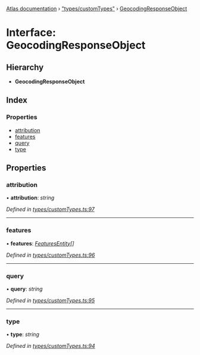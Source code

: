 [Atlas documentation](../globals.md) › ["types/customTypes"](../modules/_types_customtypes_.md) › [GeocodingResponseObject](_types_customtypes_.geocodingresponseobject.md)

# Interface: GeocodingResponseObject

## Hierarchy

* **GeocodingResponseObject**

## Index

### Properties

* [attribution](_types_customtypes_.geocodingresponseobject.md#attribution)
* [features](_types_customtypes_.geocodingresponseobject.md#features)
* [query](_types_customtypes_.geocodingresponseobject.md#query)
* [type](_types_customtypes_.geocodingresponseobject.md#type)

## Properties

###  attribution

• **attribution**: *string*

*Defined in [types/customTypes.ts:97](https://github.com/chronark/atlas/blob/8711648/src/types/customTypes.ts#L97)*

___

###  features

• **features**: *[FeaturesEntity](_types_customtypes_.featuresentity.md)[]*

*Defined in [types/customTypes.ts:96](https://github.com/chronark/atlas/blob/8711648/src/types/customTypes.ts#L96)*

___

###  query

• **query**: *string*

*Defined in [types/customTypes.ts:95](https://github.com/chronark/atlas/blob/8711648/src/types/customTypes.ts#L95)*

___

###  type

• **type**: *string*

*Defined in [types/customTypes.ts:94](https://github.com/chronark/atlas/blob/8711648/src/types/customTypes.ts#L94)*
